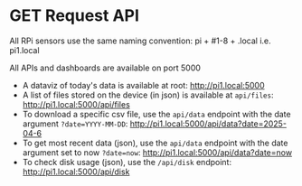 # GET Request API

All RPi sensors use the same naming convention: pi + #1-8 + .local i.e. pi1.local

All APIs and dashboards are available on port 5000

* A dataviz of today's data is available at root: http://pi1.local:5000
* A list of files stored on the device (in json) is available at `api/files`: http://pi1.local:5000/api/files
* To download a specific csv file, use the `api/data` endpoint with the date argument `?date=YYYY-MM-DD`: http://pi1.local:5000/api/data?date=2025-04-6
* To get most recent data (json), use the `api/data` endpoint with the date argument set to now `?date=now`: http://pi1.local:5000/api/data?date=now
* To check disk usage (json), use the `/api/disk` endpoint: http://pi1.local:5000/api/disk
